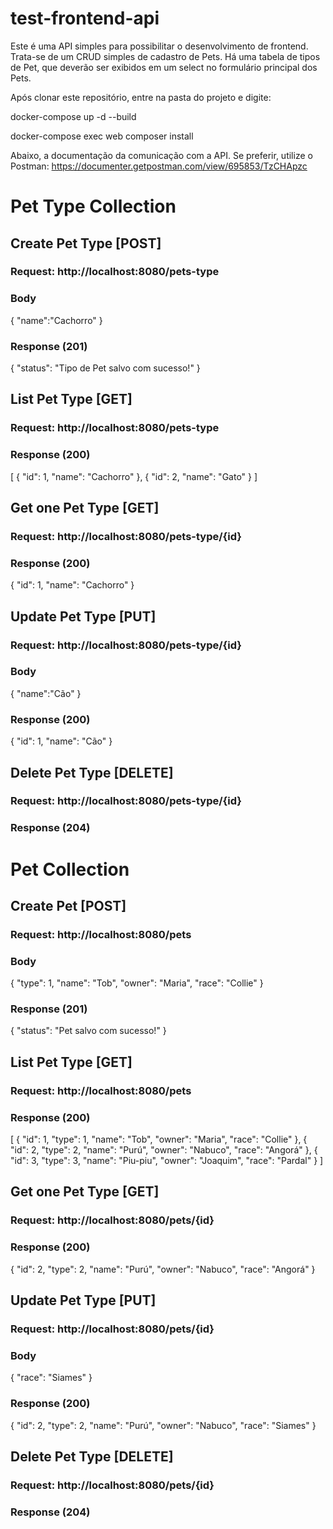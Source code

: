 # test-frontend-api

Este é uma API simples para possibilitar o desenvolvimento de frontend. Trata-se de um CRUD simples de cadastro de Pets. Há uma tabela de tipos de Pet, que deverão ser exibidos em um select no formulário principal dos Pets.

Após clonar este repositório, entre na pasta do projeto e digite:

docker-compose up -d --build

docker-compose exec web composer install

Abaixo, a documentação da comunicação com a API. Se preferir, utilize o Postman: https://documenter.getpostman.com/view/695853/TzCHApzc

# Pet Type Collection
## Create Pet Type [POST]
### Request: http://localhost:8080/pets-type
### Body
{
    "name":"Cachorro"
}
### Response (201)
{
    "status": "Tipo de Pet salvo com sucesso!"
}
## List Pet Type [GET]
### Request: http://localhost:8080/pets-type
### Response (200)
[
    {
        "id": 1,
        "name": "Cachorro"
    },
    {
        "id": 2,
        "name": "Gato"
    }
]
## Get one Pet Type [GET]
### Request: http://localhost:8080/pets-type/{id}
### Response (200)
{
    "id": 1,
    "name": "Cachorro"
}
## Update Pet Type [PUT]
### Request: http://localhost:8080/pets-type/{id}
### Body
{
    "name":"Cão"
}
### Response (200)
{
    "id": 1,
    "name": "Cão"
}
## Delete Pet Type [DELETE]
### Request: http://localhost:8080/pets-type/{id}
### Response (204)

# Pet Collection
## Create Pet [POST]
### Request: http://localhost:8080/pets
### Body
{
    "type": 1,
    "name": "Tob",
    "owner": "Maria",
    "race": "Collie"
}
### Response (201)
{
    "status": "Pet salvo com sucesso!"
}
## List Pet Type [GET]
### Request: http://localhost:8080/pets
### Response (200)
[
    {
        "id": 1,
        "type": 1,
        "name": "Tob",
        "owner": "Maria",
        "race": "Collie"
    },
    {
        "id": 2,
        "type": 2,
        "name": "Purú",
        "owner": "Nabuco",
        "race": "Angorá"
    },
    {
        "id": 3,
        "type": 3,
        "name": "Piu-piu",
        "owner": "Joaquim",
        "race": "Pardal"
    }
]
## Get one Pet Type [GET]
### Request: http://localhost:8080/pets/{id}
### Response (200)
{
    "id": 2,
    "type": 2,
    "name": "Purú",
    "owner": "Nabuco",
    "race": "Angorá"
}
## Update Pet Type [PUT]
### Request: http://localhost:8080/pets/{id}
### Body
{
    "race": "Siames"
}
### Response (200)
{
    "id": 2,
    "type": 2,
    "name": "Purú",
    "owner": "Nabuco",
    "race": "Siames"
}
## Delete Pet Type [DELETE]
### Request: http://localhost:8080/pets/{id}
### Response (204)
